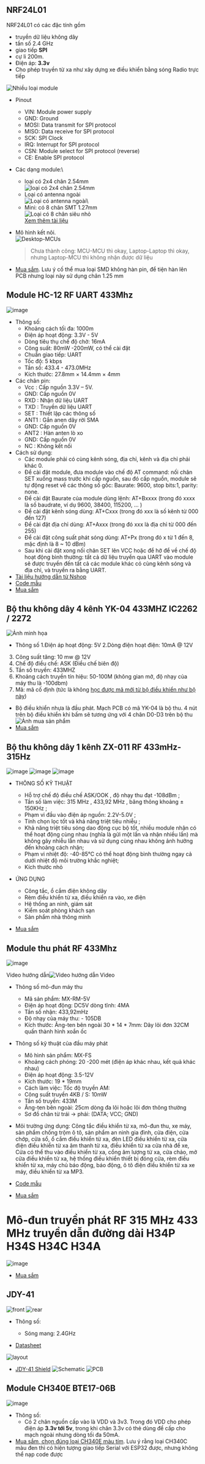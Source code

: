 ## NRF24L01

NRF24L01 có các đặc tính gồm
- truyền dữ liệu không dây
- tần số 2.4 GHz
- giao tiếp **SPI**
- cự li 200m.
- Điện áp: **3.3v**
- Cho phép truyền từ xa như xây dựng xe điều khiển bằng sóng Radio trực tiếp 

![Nhiều loại module](https://github.com/neittien0110/linhkiendientu/assets/8079397/4996a4d0-8c2c-4f1a-81ae-f3ddff203a02)

- Pinout 
  - VIN: Module power supply
  - GND: Ground
  - MOSI: Data transmit for SPI protocol
  - MISO: Data receive for SPI protocol
  - SCK: SPI Clock
  - IRQ: Interrupt for SPI protocol
  - CSN: Module select for SPI protocol (reverse)
  - CE: Enable SPI protocol

- Các dạng module:\
  - loại có 2x4 chân 2.54mm\
    ![loại có 2x4 chân 2.54mm](https://github.com/neittien0110/linhkiendientu/assets/8079397/aa02c8fd-27ce-4cdd-a4a7-51e1cd9a4414)
  - Loại có antenna ngoài\
    ![Loại có antenna ngoài](https://github.com/neittien0110/linhkiendientu/assets/8079397/f3381c85-4f95-4d1e-b57c-57d6b0e46a04)\
  - Mini: có 8 chân SMT 1.27mm\
    ![Loại có 8 chân siêu nhỏ](https://github.com/neittien0110/linhkiendientu/assets/8079397/fb93ba72-3feb-4d96-b5eb-f20c87608d7c)\
    [Xem thêm tài liệu](https://howtomechatronics.com/tutorials/arduino/arduino-wireless-communication-nrf24l01-tutorial/#:~:text=The%20pins%20CSN%20and%20CE,t%20have%20to%20be%20used.)


- Mô hình kết nôi. \
  ![Desktop-MCUs](https://github.com/neittien0110/linhkiendientu/assets/8079397/c1c8056c-a1c2-4c80-b323-5f125d5d3942)
  > Chưa thành công: MCU-MCU thì okay,  Laptop-Laptop thì okay, nhưng Laptop-MCU thì không nhận được dữ liệu


- [Mua sắm](https://shopee.vn/M%C3%B4-%C4%91un-truy%E1%BB%81n-d%E1%BB%AF-li%E1%BB%87u-kh%C3%B4ng-d%C3%A2y-NRF24L01-2.4G-2.4GHz-NRF24L01-phi%C3%AAn-b%E1%BA%A3n-n%C3%A2ng-c%E1%BA%A5p-NRF24L01-PA-LNA-1000-GT24-i.812409307.20422229589).  Lưu ý cố thể mua loại SMD không hàn pin, để tiện hàn lên PCB nhưng loại này sử dụng chân 1.25 mm

## Module HC-12 RF UART 433Mhz

  ![image](https://github.com/user-attachments/assets/b4852145-e92e-44f5-b1b2-8677865bb842)
- Thông số:
  - Khoảng cách tối đa: 1000m
  - Điện áp hoạt động:	3.3V - 5V
  - Dòng tiêu thụ chế độ chờ:	16mA
  - Công suất:	80mW -200mW, có thể cài đặt
  - Chuẩn giao tiếp:	UART
  - Tốc độ: 5 kbps
  - Tần số: 433.4 - 473.0MHz
  - Kích thước: 27.8mm × 14.4mm × 4mm
- Các chân pin:
  - Vcc  : Cấp nguồn 3.3V – 5V.
  - GND: Cấp nguồn 0V
  - RXD : Nhận dữ liệu UART
  - TXD : Truyền dữ liệu UART
  - SET : Thiết lập các thông số
  - ANT1 : Gắn anen dây rời SMA
  - GND: Cấp nguồn 0V
  - ANT2 : Hàn anten lò xo
  - GND: Cấp nguồn 0V
  - NC : Không kết nối
- Cách sử dụng:
  - Các module phải có cùng kênh sóng, địa chỉ, kênh và địa chỉ phải khác 0.
  - Để cài đặt module, đưa module vào chế độ AT command: nối chân SET xuống mass trước khi cấp nguồn, sau đó cấp nguồn, module sẽ tự động reset về các thông số gốc: Baurate: 9600, stop bits:1, parity: none.
  - Để cài đặt Baurate của module dùng lệnh: AT+Bxxxx (trong đó xxxx là số baudrate, ví dụ 9600, 38400, 115200, ... )
  - Để cài đặt kênh sóng dùng: AT+Cxxx (trong đó xxx là số kênh từ 000 đến 127)
  - Để cài đặt địa chỉ dùng: AT+Axxx (trong đó xxx là địa chỉ từ 000 đến 255)
  - Để cài đặt công suất phát sóng dùng: AT+Px (trong đó x từ 1 đến 8, mặc định là 8 ~ 10 dBm)
  - Sau khi cài đặt xong nối chân SET lên VCC hoặc để hở để về chế độ hoạt động bình thường: tất cả dữ liệu truyền qua UART vào module sẽ được truyền đến tất cả các module khác có cùng kênh sóng và địa chỉ, và truyền ra bằng UART.
- [Tài liệu hướng dẫn từ Nshop](https://hshop.vn/mach-thu-phat-rf-uart-si4463-433mhzkhoang-coch-1km)
- [Code mẫu](https://howtomechatronics.com/tutorials/arduino/arduino-and-hc-12-long-range-wireless-communication-module/)
- [Mua sắm](https://shopee.vn/1-M%C3%B4-%C4%90un-433mhz-hc-12-si4463-Kh%C3%B4ng-D%C3%A2y-bluetooth-1000m-M%E1%BB%9Bi-i.81431289.18486007983)

## Bộ thu không dây 4 kênh YK-04 433MHZ IC2262 / 2272

  ![Ảnh minh họa](https://down-vn.img.susercontent.com/file/7e2c6c7ab361b8449ff05bbee8660e0f.webp)
 - Thông số
  1.Điện áp hoạt động: 5V
  2.Dòng điện hoạt điện: 10mA @ 12V
  3. Công suất tăng: 10 mw @ 12V
  4. Chế độ điều chế: ASK (Điều chế biên độ)
  5. Tần số truyền: 433MHZ
  6. Khoảng cách truyền tín hiệu: 50-100M (không gian mở, độ nhạy của máy thu là -100dbm)
  7. Mã: mã cố định (tức là không [học được mã mới từ bộ điều khiển như bộ này](https://nshopvn.com/product/mach-thu-song-rf-315mhz-hoc-lenh-3891-s0/))
- Bộ điều khiển nhựa là đầu phát. Mạch PCB có mã YK-04 là bộ thu. 4 nút trên bộ điều khiển khi bấm sẽ tương ứng với 4 chân D0-D3 trên bộ thu
   ![Ảnh mua sản phẩm](https://down-vn.img.susercontent.com/file/vn-11134103-7r98o-ltgf5k69uwi297.webp)
- [Mua sắm](https://shopee.vn/B%E1%BB%99-%C4%91i%E1%BB%81u-khi%E1%BB%83n-t%E1%BB%AB-xa-kh%C3%B4ng-d%C3%A2y-4-k%C3%AAnh-4-Module-kh%C3%B4ng-d%C3%A2y-433MHZ-IC2262-2272-i.201091220.5212508592)

## Bộ thu không dây 1 kênh ZX-011 RF 433mHz-315Hz 

![image](https://github.com/user-attachments/assets/b46a5902-8aff-4595-83b5-49ce7d2aa89a)
![image](https://github.com/user-attachments/assets/78c6bda4-921c-43b2-93ae-cafdf543d14f)
![image](https://github.com/user-attachments/assets/eeef6e8f-e4f4-4e7d-9c03-a45419c238e8)


- THÔNG SỐ KỸ THUẬT
  - Hỗ trợ chế độ điều chế ASK/OOK , độ nhạy thu đạt -108dBm ;
  - Tần số làm việc: 315 MHz , 433,92 MHz , băng thông khoảng ± 150KHz ;
  - Phạm vi đầu vào điện áp nguồn: 2.2V-5.0V ;
  - Tính chọn lọc tốt và khả năng triệt tiêu nhiễu ;
  - Khả năng triệt tiêu sóng dao động cục bộ tốt, nhiều module nhận có thể hoạt động cùng nhau (nghĩa là gửi một lần và nhận nhiều lần) mà không gây nhiễu lẫn nhau và sử dụng cùng nhau không ảnh hưởng đến khoảng cách nhận;
  - Phạm vi nhiệt độ: -40-85℃ có thể hoạt động bình thường ngay cả dưới nhiệt độ môi trường khắc nghiệt;
  - Kích thước nhỏ

- ỨNG DỤNG
  - Công tắc, ổ cắm điện không dây
  - Rèm điều khiển từ xa, điều khiển ra vào, xe điện
  - Hệ thống an ninh, giám sát
  - Kiểm soát phòng khách sạn
  - Sản phẩm nhà thông minh
- [Mua sắm](https://shopee.vn/M%E1%BA%A1ch-thu-ph%C3%A1t-t%C3%ADn-hi%E1%BB%87u-RF-433mhz-315Mhz-Ch%C6%B0a-gi%E1%BA%A3i-m%C3%A3-module-thu-ph%C3%A1t-kh%C3%B4ng-d%C3%A2y-s%C3%B3ng-RF-i.134796651.18903502931?sp_atk=6cc9abf7-a2bd-4805-9c67-f86a0cf05dc4&xptdk=6cc9abf7-a2bd-4805-9c67-f86a0cf05dc4)

## Module thu phát RF 433Mhz

![image](https://github.com/user-attachments/assets/e22a9361-875a-43cd-bb45-d933226c37d7)

Video hướng dẫn![[Video hướng dẫn Video](https://www.youtube.com/watch?app=desktop&v=b5C9SPVlU4U&t=153s)](https://github.com/user-attachments/assets/312c3442-db62-47a4-af35-a1c77c7e7aac)

- Thông số mô-đun máy thu
  - Mã sản phẩm: MX-RM-5V
  - Điện áp hoạt động: DC5V dòng tĩnh: 4MA                   
  - Tần số nhận: 433,92mHz   
  - Độ nhạy của máy thu: - 105DB
  - Kích thước: Ăng-ten bên ngoài 30 * 14 * 7mm: Dây lõi đơn 32CM quấn thành hình xoắn ốc

- Thông số kỹ thuật của đầu máy phát
  - Mô hình sản phẩm: MX-FS
  - Khoảng cách phóng: 20 -200 mét (điện áp khác nhau, kết quả khác nhau)
  - Điện áp hoạt động: 3.5-12V
  - Kích thước: 19 * 19mm
  - Cách làm việc: Tốc độ truyền AM:
  - Công suất truyền 4KB / S: 10mW              
  - Tần số truyền: 433M
  - Ăng-ten bên ngoài: 25cm dòng đa lõi hoặc lõi đơn thông thường
  - Sơ đồ chân từ trái → phải: (DATA; VCC; GND)

- Môi trường ứng dụng: Công tắc điều khiển từ xa, mô-đun thu, xe máy, sản phẩm chống trộm ô tô, sản phẩm an ninh gia đình, cửa điện, cửa chớp, cửa sổ, ổ cắm điều khiển từ xa, đèn LED điều khiển từ xa, cửa điện điều khiển từ xa âm thanh từ xa, điều khiển từ xa cửa nhà để xe, Cửa có thể thu vào điều khiển từ xa, cổng âm lượng từ xa, cửa chảo, mở cửa điều khiển từ xa, hệ thống điều khiển thiết bị đóng cửa, rèm điều khiển từ xa, máy chủ báo động, báo động, ô tô điện điều khiển từ xa xe máy, điều khiển từ xa MP3.

- [Code mẫu](http://arduino.vn/bai-viet/289-truyen-tin-hieu-voi-module-radio-frequence-433mhz)
- [Mua sắm](https://shopee.vn/B%E1%BB%99-thu-v%C3%A0-m%C3%B4-%C4%91un-ph%C3%A1t-kh%C3%B4ng-d%C3%A2y-RF-315Mhz-433MHZ-5V-DC-433MHZ-kh%C3%B4ng-d%C3%A2y-cho-Arduino-Raspberry-Pi-ARM-MCU-WL-B%E1%BB%99-t%E1%BB%B1-l%C3%A0m-i.578443443.29260588424?sp_atk=12f88405-d196-4787-814f-98ab2009db7c&xptdk=12f88405-d196-4787-814f-98ab2009db7c)


# Mô-đun truyền phát RF 315 MHz 433 MHz truyền dẫn đường dài H34P H34S H34C H34A

![image](https://github.com/user-attachments/assets/79a48f52-01da-4bca-9658-491f258f20f3)

- [Mua sắm](https://shopee.vn/M%C3%B4-%C4%91un-truy%E1%BB%81n-ph%C3%A1t-RF-315-MHz-433-MHz-M%C3%B4-%C4%91un-truy%E1%BB%81n-%C4%91%E1%BB%99ng-%C4%90i%E1%BB%81u-khi%E1%BB%83n-t%E1%BB%AB-xa-kh%C3%B4ng-d%C3%A2y-Truy%E1%BB%81n-d%E1%BA%ABn-%C4%91%C6%B0%E1%BB%9Dng-d%C3%A0i-H34P-H34S-H34C-H34A-i.81431289.28500865201?sp_atk=ac554eae-2979-42d5-be5d-1b55448c985f&xptdk=ac554eae-2979-42d5-be5d-1b55448c985f)

## JDY-41

![front](https://github.com/user-attachments/assets/5a0075e3-35aa-4c98-9076-63d2bc41f06a)
![rear](https://github.com/user-attachments/assets/472ab972-bfd5-4e1f-9001-919c74e13383)

- Thông số:
  - Sóng mang: 2.4GHz

- [Datasheet](https://www.postavrobota.cz/fotky46704/fotov/_ps_2370JDY-41-Manual.pdf)
  
![layout](https://github.com/user-attachments/assets/34a6fa4d-ea2d-44ba-b0d6-323e37e07f80)

- [JDY-41 Shield](https://easyeda.com/editor#id=14db2118aee146ca99ca9489d7a761b9|85960bbc2d5c4422a18e05993adbe9b9)
![Schematic](https://github.com/user-attachments/assets/3b0f69d8-b91b-4f27-8b1e-8977342b3108)
![PCB](https://github.com/user-attachments/assets/7b6a13cc-7e3f-42cd-a130-23ba62fd04e6)



## Module CH340E BTE17-06B
  ![image](https://github.com/user-attachments/assets/7e47a6a2-754b-4d04-b720-af1ff082dcb8)

- Thông số:
  - Có 2 chân nguồn cấp vào là VDD và 3v3. Trong đó VDD cho phép điện áp **3.3v tới 5v**, trong khi chân 3.3v có thẻ dùng để cấp cho mạch ngoài nhưng dòng tối đa 50mA.
- [Mua sắm, chọn đúng loại CH340E màu tím](https://shopee.vn/M%C3%B4-%C4%90un-Chuy%E1%BB%83n-%C4%90%E1%BB%95i-CH340E-CH340C-CH9340C-USB-Sang-TTL-5V-3.3V-CH340G-Chuy%C3%AAn-D%E1%BB%A5ng-Cho-Mini-i.578443443.16598012132). Lưu ý rằng loại CH340C màu đen thì có hiện tượng giao tiếp Serial với ESP32 được, nhưng không thể nạp code được

